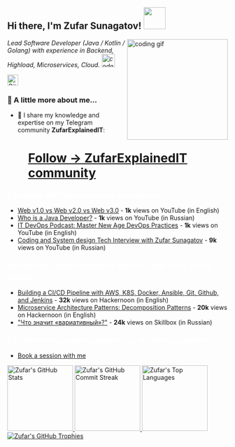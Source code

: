 <h2> Hi there, I'm Zufar Sunagatov! <img src="https://media.giphy.com/media/mGcNjsfWAjY5AEZNw6/giphy.gif" width="50"></h2>
<img align='right' src="https://media.giphy.com/media/M9gbBd9nbDrOTu1Mqx/giphy.gif" width="230" alt="coding gif">
<p><em>Lead Software Developer (Java / Kotlin / Golang) with experience in Backend, Highload, Microservices, Cloud. <img src="https://media.giphy.com/media/fYSnHlufseco8Fh93Z/giphy.gif" width="30" alt="code gif"></em></p>

<p>
  <a href="https://github.com/Sunagatov">
    <img alt="GitHub followers" src="https://img.shields.io/github/followers/Sunagatov?label=follow&style=social" height="25">
  </a>
</p>

<h3>🚀 A little more about me...</h3>

<ul>
  <li>🔭 I share my knowledge and expertise on my Telegram community <strong>ZufarExplainedIT</strong>:</li>
  <ul>
    <h1><a href="https://t.me/zufarexplained">Follow -> ZufarExplainedIT community</a></h1>
  </ul>
</ul>

<h3><a style="color: white; text-decoration: none;">🎤 I engage with the community as a speaker:</a></h3>
<ul>
  <li><a href="https://www.youtube.com/watch?v=K-4h--tTA7E">Web v1.0 vs Web v2.0 vs Web v3.0</a> - <strong>1k</strong> views on YouTube (in English)</li>
  <li><a href="https://www.youtube.com/watch?v=SKgqIiapTxg">Who is a Java Developer?</a> - <strong>1k</strong> views on YouTube (in Russian)</li>
  <li><a href="https://www.youtube.com/watch?v=Ib3DCX3oing">IT DevOps Podcast: Master New Age DevOps Practices</a> - <strong>1k</strong> views on YouTube (in English)</li>
  <li><a href="https://www.youtube.com/watch?v=1oaaB1c-oiQ">Coding and System design Tech Interview with Zufar Sunagatov</a> - <strong>9k</strong> views on YouTube (in Russian)</li>
</ul>

<h3 style="color: white;">✍️ I regularly write insightful IT articles, some of my works include:</h3>
<ul>
  <li><a href="https://hackernoon.com/building-a-cicd-pipeline-with-aws-k8s-docker-ansible-git-github-apache-maven-and-jenkins">Building a CI/CD Pipeline with AWS, K8S, Docker, Ansible, Git, Github, and Jenkins</a> - <strong>32k</strong> views on Hackernoon (in English)</li>
  <li><a href="https://hackernoon.com/microservice-architecture-patterns-part-1-decomposition-patterns">Microservice Architecture Patterns: Decomposition Patterns</a> - <strong>20k</strong> views on Hackernoon (in English)</li>
  <li><a href="https://skillbox.ru/media/design/variable-prostymi-slovami/">"Что значит «вариативный»?"</a> - <strong>24k</strong> views on Skillbox (in Russian)</li>
</ul>

<h3 style="color: white;">👨‍🏫 I offer free mentoring sessions on the ADPList platform:</h3>
<ul>
  <li><a href="https://adplist.org/mentors/zufar-sunagatov">Book a session with me</a></li>
</ul>

<p align="left">
  <a href="https://github.com/Sunagatov">
    <img height="150em" src="https://github-readme-stats.vercel.app/api?username=Sunagatov&show_icons=true&theme=vision-friendly-dark&include_all_commits=true&count_private=true" alt="Zufar's GitHub Stats"/>
    <img height="150em" src="https://github-readme-streak-stats.herokuapp.com/?user=Sunagatov&theme=vision-friendly-dark" alt="Zufar's GitHub Commit Streak" />
    <img height="150em" src="https://github-readme-stats.vercel.app/api/top-langs/?username=Sunagatov&layout=compact&langs_count=8&theme=vision-friendly-dark" alt="Zufar's Top Languages" />
    <img src="https://github-profile-trophy.vercel.app/?username=Sunagatov&theme=onedark" alt="Zufar's GitHub Trophies" />
  </a>
</p>

